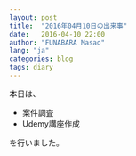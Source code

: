 ```yaml
---
layout: post
title:  "2016年04月10日の出来事"
date:   2016-04-10 22:00
author: "FUNABARA Masao"
lang: "ja"
categories: blog
tags: diary
---
```


本日は、

* 案件調査
* Udemy講座作成

を行いました。

